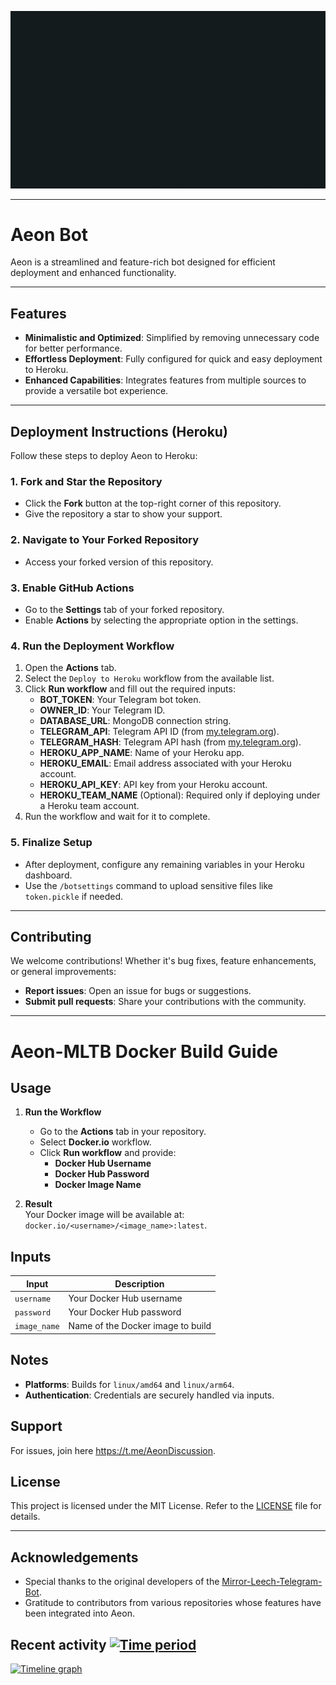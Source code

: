 ![](https://github.com/5hojib/5hojib/raw/main/images/Aeon-MLTB.gif)

---

# Aeon Bot

Aeon is a streamlined and feature-rich bot designed for efficient deployment and enhanced functionality.

---

## Features

- **Minimalistic and Optimized**: Simplified by removing unnecessary code for better performance.
- **Effortless Deployment**: Fully configured for quick and easy deployment to Heroku.
- **Enhanced Capabilities**: Integrates features from multiple sources to provide a versatile bot experience.

---

## Deployment Instructions (Heroku)

Follow these steps to deploy Aeon to Heroku:

### 1. Fork and Star the Repository
- Click the **Fork** button at the top-right corner of this repository.
- Give the repository a star to show your support.

### 2. Navigate to Your Forked Repository
- Access your forked version of this repository.

### 3. Enable GitHub Actions
- Go to the **Settings** tab of your forked repository.
- Enable **Actions** by selecting the appropriate option in the settings.

### 4. Run the Deployment Workflow
1. Open the **Actions** tab.
2. Select the `Deploy to Heroku` workflow from the available list.
3. Click **Run workflow** and fill out the required inputs:
   - **BOT_TOKEN**: Your Telegram bot token.
   - **OWNER_ID**: Your Telegram ID.
   - **DATABASE_URL**: MongoDB connection string.
   - **TELEGRAM_API**: Telegram API ID (from [my.telegram.org](https://my.telegram.org/)).
   - **TELEGRAM_HASH**: Telegram API hash (from [my.telegram.org](https://my.telegram.org/)).
   - **HEROKU_APP_NAME**: Name of your Heroku app.
   - **HEROKU_EMAIL**: Email address associated with your Heroku account.
   - **HEROKU_API_KEY**: API key from your Heroku account.
   - **HEROKU_TEAM_NAME** (Optional): Required only if deploying under a Heroku team account.
4. Run the workflow and wait for it to complete.

### 5. Finalize Setup
- After deployment, configure any remaining variables in your Heroku dashboard.
- Use the `/botsettings` command to upload sensitive files like `token.pickle` if needed.

---

## Contributing

We welcome contributions! Whether it's bug fixes, feature enhancements, or general improvements:
- **Report issues**: Open an issue for bugs or suggestions.
- **Submit pull requests**: Share your contributions with the community.

---

# Aeon-MLTB Docker Build Guide

## Usage

1. **Run the Workflow**  
   - Go to the **Actions** tab in your repository.
   - Select **Docker.io** workflow.
   - Click **Run workflow** and provide:
     - **Docker Hub Username**
     - **Docker Hub Password**
     - **Docker Image Name**

2. **Result**  
   Your Docker image will be available at:  
   `docker.io/<username>/<image_name>:latest`.

## Inputs

| Input        | Description                        |
|--------------|------------------------------------|
| `username`   | Your Docker Hub username           |
| `password`   | Your Docker Hub password           |
| `image_name` | Name of the Docker image to build  |

## Notes

- **Platforms**: Builds for `linux/amd64` and `linux/arm64`.
- **Authentication**: Credentials are securely handled via inputs.

## Support

For issues, join here https://t.me/AeonDiscussion.

## License

This project is licensed under the MIT License. Refer to the [LICENSE](LICENSE) file for details.

---

## Acknowledgements

- Special thanks to the original developers of the [Mirror-Leech-Telegram-Bot](https://github.com/anasty17/mirror-leech-telegram-bot).
- Gratitude to contributors from various repositories whose features have been integrated into Aeon.


## Recent activity [![Time period](https://images.repography.com/58464391/AeonOrg/Aeon-MLTB/recent-activity/MUUzwqnoU_5n6kL3Jc8TTWcA3UxPyCHC2emNNSTGJh8/4gYNvj3-wi0i5zQVemeNAbqB7TrkUx_7BxZxhReSIVg_badge.svg)](https://repography.com)
[![Timeline graph](https://images.repography.com/58464391/AeonOrg/Aeon-MLTB/recent-activity/MUUzwqnoU_5n6kL3Jc8TTWcA3UxPyCHC2emNNSTGJh8/4gYNvj3-wi0i5zQVemeNAbqB7TrkUx_7BxZxhReSIVg_timeline.svg)](https://github.com/AeonOrg/Aeon-MLTB/commits)